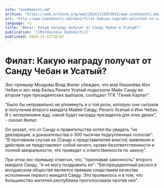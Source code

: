 ```yaml
---
site: "evedomosti.md"
archive: "https://web.archive.org/web/20241115053632/www.evedomosti.md/news/filat-kakuyu-nagradu-poluchat-ot-sandu-cheban-i-usatyj"
url: "http://www.evedomosti.md/news/filat-kakuyu-nagradu-poluchat-ot-sandu-cheban-i-usatyj"
language: ru
title: "Филат: Какую награду получат от Санду Чебан и Усатый?"
publication: '[[Moldavskie Vedomosti]]'
published: 2024-11-12T16:07
---
```


# Филат: Какую награду получат от Санду Чебан и Усатый?

Экс-премьер Молдовы Влад Филат убежден, что мэр Кишинёва Ион Чебан и экс-мэр Бельц Ренато Усатый подыграли Майе Санду во втором туре президентских выборов, сообщает ТГК "Гений Карпат".

"Было бы неправильно не упомянуть и о той роли, которую они сыграли в получении второго мандата Майей Санду, Ренато Усатый и Ион Чебан. Я с нетерпением жду, какой будет награда президента для этих двоих", - сказал Филат.

Он указал, что от Санду и правительства хотел бы увидеть "не декларации, а доказательства о 300 тысячах подкупленных голосов": "В противном случае их [Санду и представителей власти] заявления и действия не представляют собой ничего, кроме безответственности и полной аморальности, что приведет к ответственности по закону".

При этом экс-премьер отметил, что, "признавая законность" второго мандата Санду, "я не могу поздравить ее": "Беспрецедентный раскол в молдавском обществе является прямым следствием качества исполнения первого мандата Санду. Это проявилось и в том, что большинство жителей республики проголосовали против нее".